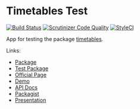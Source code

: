 # Timetables Test

[![Build Status](https://travis-ci.org/davidmgilo/timetables_test.svg?branch=master)](https://travis-ci.org/davidmgilo/timetables_test)
[![Scrutinizer Code Quality](https://scrutinizer-ci.com/g/davidmgilo/timetables_test/badges/quality-score.png?b=master)](https://scrutinizer-ci.com/g/davidmgilo/timetables_test/?branch=master)
[![StyleCI](https://styleci.io/repos/73414508/shield?branch=master)](https://styleci.io/repos/73414508)


App for testing the package [timetables](https://github.com/davidmgilo/timetables). 

Links:

* [Package](https://github.com/davidmgilo/timetables)
* [Test Package](https://github.com/davidmgilo/timetables_test)
* [Official Page](https://davidmgilo.github.io/LandingPage/)
* [Demo](http://timetables.davidmartinez.sintesi.acacha.org:8080)
* [API Docs](https://davidmgilo.github.io/TimetablesDocs/)
* [Packagist](https://packagist.org/packages/davidmgilo/timetables)
* [Presentation](https://davidmgilo.github.io/timetables-presentation/#/)